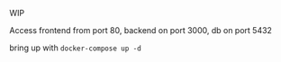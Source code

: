 WIP

Access frontend from port 80, backend on port 3000, db on port 5432

bring up with `docker-compose up -d`

